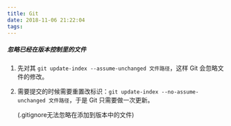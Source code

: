 ```yaml
---
title: Git
date: 2018-11-06 21:22:04
tags:
---
```


##### 忽略已经在版本控制里的文件

1. 先对其 `git update-index --assume-unchanged 文件路径`，这样 Git 会忽略文件的修改。

2. 需要提交的时候需要重置改标识：`git update-index --no-assume-unchanged 文件路径`，于是 Git 只需要做一次更新。

   (.gitignore无法忽略在添加到版本中的文件)
